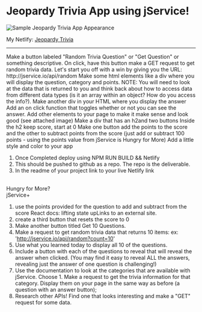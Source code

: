 # Jeopardy Trivia App using jService!

<p>
<img src="https://i.imgur.com/gw3cvyD.png" alt="Sample Jeopardy Trivia App Appearance" />
</p>

My Netlify:
<a href="https://riverxdiamant-jeopardy-trivia.netlify.app/" target="_blank">Jeopardy Trivia</a>
<hr />
Make a button labeled "Random Trivia Question" or "Get Question" or something descriptive.
On click, have this button make a GET request to get random trivia data. Let's start you off with a win by giving you the URL:  http://jservice.io/api/random
Make some html elements like a div where you will display the question, category and points. NOTE: You will need to look at the data that is returned to you and think back about how to access data from different data types (is it an array within an object? How do you access the info?).
Make another div in your HTML where you display the answer
Add an on click function that toggles whether or not you can see the answer.
Add other elements to your page to make it make sense and look good (see attached image)
Make a div that has an h2and two buttons
Inside the h2 keep score, start at 0
Make one button add the points to the score and the other to subtract points from the score (just add or subtract 100 points - using the points value from jService is Hungry for More)
Add a little style and color to your app
<br />

1. Once Completed deploy using NPM RUN BUILD && Netlify
2. This should be pushed to github as a repo. The repo is the deliverable.
3. In the readme of your project link to your live Netlify link

<br />
Hungry for More?
<br />
jService+

1. use the points provided for the question to add and subtract from the score React docs: lifting state upLinks to an external site.
2. create a third button that resets the score to 0
3. Make another button titled Get 10 Questions.
4. Make a request to get random trivia data that returns 10 items: ex: 'http://jservice.io/api/random?count=10'
5. Use what you learned today to display all 10 of the questions.
6. Include a button with each of the questions to reveal that will reveal the answer when clicked. (You may find it easy to reveal ALL the answers, revealing just the answer of one question is challenging!)
7. Use the documentation to look at the categories that are available with jService. Choose 1. Make a request to get the trivia information for that category. Display them on your page in the same way as before (a question with an answer button);
8. Research other APIs! Find one that looks interesting and make a "GET" request for some data.
